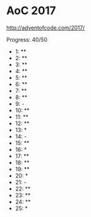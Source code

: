 AoC 2017
====

http://adventofcode.com/2017/


Progress: 40/50

- 1:      **
- 2:      **
- 3:      **
- 4:      **
- 5:      **
- 6:      **
- 7:      **
- 8:      **
- 9:      -
- 10:     **
- 11:     **
- 12:     **
- 13:     *
- 14:     -
- 15:     **
- 16:     *
- 17:     **
- 18:     **
- 19:     **
- 20:     *
- 21:     -
- 22:     **
- 23:     **
- 24:     **
- 25:     *